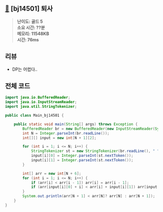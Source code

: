 ## [💼](https://www.acmicpc.net/problem/14501) [bj14501] 퇴사

> **난이도: 골드 5<br>
> 소요 시간: ??분<br>
> 메모리: 11548KB<br>
> 시간: 76ms**

## 리뷰

- DP는 어렵다..

## 전체 코드

```java
import java.io.BufferedReader;
import java.io.InputStreamReader;
import java.util.StringTokenizer;

public class Main_bj14501 {

    public static void main(String[] args) throws Exception {
        BufferedReader br = new BufferedReader(new InputStreamReader(System.in));
        int N = Integer.parseInt(br.readLine());
        int[][] input = new int[N + 1][2];

        for (int i = 1; i <= N; i++) {
            StringTokenizer st = new StringTokenizer(br.readLine(), " ");
            input[i][0] = Integer.parseInt(st.nextToken());
            input[i][1] = Integer.parseInt(st.nextToken());
        }

        int[] arr = new int[N + 6];
        for (int i = 1; i <= N; i++) {
            if (arr[i] < arr[i - 1]) arr[i] = arr[i - 1];
            if (arr[input[i][0] + i] < arr[i] + input[i][1]) arr[input[i][0] + i] = arr[i] + input[i][1];
        }
        System.out.println(arr[N + 1] < arr[N]? arr[N] : arr[N + 1]);
    }
}
```
